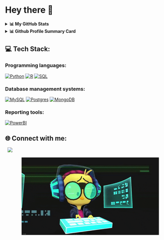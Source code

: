 # Hey there :wave:

<details>
    <summary><strong> 📊 My GitHub Stats</strong></summary>
      <p align="center">
      <img align="center" src="https://github-readme-stats.vercel.app/api?username=georgekalf&show_icons=true&count_private=true&include_all_commits=true&line_height=21%22%20alt=%22George%27s%20Github%20Stats&title_color=29315F&text_color=29315F&icon_color=686466&hide_border=True" alt="George's Github Stats"/>
          <img align="center" src="https://github-readme-stats.vercel.app/api/top-langs/?username=georgekalf&hide_langs_below=18&line_height=27&layout=compact&title_color=29315F&text_color=29315F&hide_border=True"/>
          <img width="48%" src="https://github-readme-streak-stats.herokuapp.com/?user=georgekalf&theme=lightred" />
      <img align="center" src="https://github-profile-trophy.vercel.app/?username=georgekalf&column=7&title_color=29315F&text_color=29315F&icon_color=686466&hide_border=True" alt="George's Github Trophy" />
      </p>
</details>

<details>
    <summary><strong> 📊 Github Profile Summary Card</strong></summary>
    <img src="https://github-profile-summary-cards.vercel.app/api/cards/profile-details?username=georgekalf&theme=lightred"/>
</details>    

## 💻 Tech Stack:

### Programming languages: 
<a href="https://www.python.org/"><img alt="Python" src="https://img.shields.io/badge/Python-3476ab.svg?logo=python&logoColor=ffd542"></a>
<a href="https://www.r-project.org/"><img alt="R" src="https://img.shields.io/badge/R-276DC3.svg?logo=r&logoColor=white"></a>
<a href="https://github.com/search?q=user%3Apapaemman+language%3Asql"><img alt="SQL" src="https://custom-icon-badges.herokuapp.com/badge/SQL-025E8C.svg?logo=database&logoColor=white"></a>

### Database management systems:
<a href="https://mysql.com/"><img alt="MySQL" src="https://img.shields.io/badge/MySQL-blue.svg?logo=MySQL&logoColor=white"></a>
<a href="https://Postgres.org/"><img alt="Postgres" src="https://img.shields.io/badge/Postgres-4d77cf.svg?logo=Postgres&logoColor=white"></a>
<a href="https://MongoDB.org/"><img alt="MongoDB" src="https://img.shields.io/badge/MongoDB-1f655.svg?logo=MongoDB&logoColor=white"></a>

### Reporting tools:
<a href="https://www.microsoft.com/en-gb/power-platform/products/power-bi/"><img alt="PowerBI" src="https://img.shields.io/badge/PowerBI-F2C811?style=flat&logo=powerbi&logoColor=black"></a>


## 🌐 Connect with me:
&nbsp; <a href="https://www.linkedin.com/in/georgios-kalfas/" target="_blank" rel="noopener noreferrer"><img src="https://img.icons8.com/plasticine/100/000000/linkedin.png" width="70" /></a>

<img src="https://github.com/georgekalf/georgekalf/blob/main/giphy.gif" align="right" width="450" /></a>

